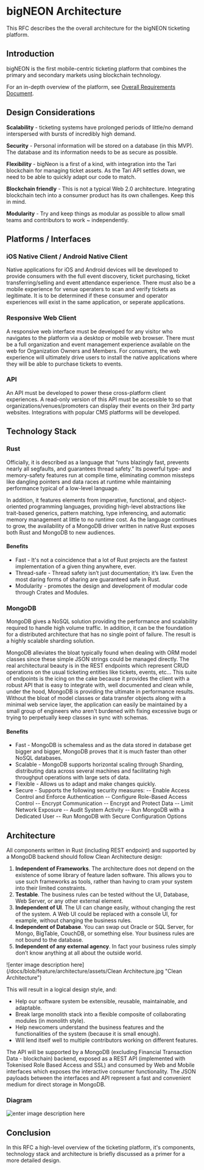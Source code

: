
# bigNEON Architecture

This RFC describes the the overall architecture for the bigNEON ticketing platform.

## Introduction

bigNEON is the first mobile-centric ticketing platform that combines the primary and secondary markets using blockchain technology.

For an in-depth overview of the platform, see [Overall Requirements Document](https://github.com/big-neon/docs/blob/master/overview.md).

## Design Considerations

**Scalability** - ticketing systems have prolonged periods of little/no demand interspersed with bursts of incredibly high demand.

**Security** - Personal information will be stored on a database (in this MVP). The database and its information needs to be as secure as possible.

**Flexibility** - bigNeon is a first of a kind, with integration into the Tari blockchain for managing ticket assets. As the Tari API settles down, we need to be able to quickly adapt our code to match.

**Blockchain friendly** - This is not a typical Web 2.0 architecture. Integrating blockchain tech into a consumer product has its own challenges. Keep this in mind.

**Modularity** - Try and keep things as modular as possible to allow small teams and contributors to work ~ independently.

## Platforms / Interfaces

### iOS Native Client / Android Native Client

Native applications for iOS and Android devices will be developed to provide consumers with the full event discovery, ticket purchasing, ticket transferring/selling and event attendance experience. There must also be a mobile experience for venue operaters to scan and verify tickets as legitimate. It is to be determined if these consumer and operator experiences will exist in the same application, or seperate applications.

### Responsive Web Client

A responsive web interface must be developed for any visitor who navigates to the platform via a desktop or mobile web browser. There must be a full organization and event management experience available on the web for Organization Owners and Members. For consumers, the web experience will ultimately drive users to install the native applications where they will be able to purchase tickets to events.

### API

An API must be developed to power these cross-platform client experiences. A read-only version of this API must be accessible to so that organizations/venues/promoters can display their events on their 3rd party websites. Integrations with popular CMS platforms will be developed.

## Technology Stack

### Rust

Officially, it is described as a language that “runs blazingly fast, prevents nearly all segfaults, and guarantees thread safety.” Its powerful type- and memory-safety features run at compile time, eliminating common missteps like dangling pointers and data races at runtime while maintaining performance typical of a low-level language.

In addition, it features elements from imperative, functional, and object-oriented programming languages, providing high-level abstractions like trait-based generics, pattern matching, type inferencing, and automatic memory management at little to no runtime cost. As the language continues to grow, the availability of a MongoDB driver written in native Rust exposes both Rust and MongoDB to new audiences.

#### Benefits

 - Fast - It's not a coincidence that a lot of Rust projects are the fastest implementation of a given thing anywhere, ever.
 - Thread-safe - Thread safety isn’t just documentation; it’s law. Even the most daring forms of sharing are guaranteed safe in Rust.
 - Modularity - promotes the design and development of modular code through Crates and Modules.

### MongoDB

MongoDB gives a NoSQL solution providing the performance and scalability required to handle high volume traffic. In addition, it can be the foundation for a distributed architecture that has no single point of failure. The result is a highly scalable sharding solution.

MongoDB alleviates the bloat typically found when dealing with ORM model classes since these simple JSON strings could be managed directly. The real architectural beauty is in the REST endpoints which represent CRUD operations on the usual ticketing entities like tickets, events, etc… This suite of endpoints is the icing on the cake because it provides the client with a robust API that is easy to integrate with, well documented and clean while, under the hood, MongoDB is providing the ultimate in performance results.  Without the bloat of model classes or data transfer objects along with a minimal web service layer, the application can easily be maintained by a small group of engineers who aren't burdened with fixing excessive bugs or trying to perpetually keep classes in sync with schemas.

#### Benefits

 - Fast - MongoDB is schemaless and as the data stored in database get bigger and bigger, MongoDB proves that it is much faster than other NoSQL databases.
 - Scalable - MongoDB supports horizontal scaling through Sharding, distributing data across several machines and facilitating high throughput operations with large sets of data.
 - Flexible - Allows us to adapt and make changes quickly.
 - Secure - Supports the following security measures:
 -- Enable Access Control and Enforce Authentication
-- Configure Role-Based Access Control
-- Encrypt Communication
-- Encrypt and Protect Data
-- Limit Network Exposure
-- Audit System Activity
-- Run MongoDB with a Dedicated User
-- Run MongoDB with Secure Configuration Options

## Architecture

All components written in Rust (including REST endpoint) and supported by a MongoDB backend should follow Clean Architecture design:

 1. **Independent of Frameworks**. The architecture does not depend on the existence of some library of feature laden software. This allows you to use such frameworks as tools, rather than having to cram your system into their limited constraints.
 2. **Testable**. The business rules can be tested without the UI, Database, Web Server, or any other external element.
 3. **Independent of UI**. The UI can change easily, without changing the rest of the system. A Web UI could be replaced with a console UI, for example, without changing the business rules.
 4. **Independent of Database**. You can swap out Oracle or SQL Server, for Mongo, BigTable, CouchDB, or something else. Your business rules are not bound to the database.
 5. **Independent of any external agency**. In fact your business rules simply don’t know anything at all about the outside world.

![enter image description here](/docs/blob/feature/architecture/assets/Clean Architecture.jpg "Clean Architecture")

This will result in a logical design style, and:
- Help our software system be extensible, reusable, maintainable, and adaptable.
- Break large monolith stack into a flexible composite of collaborating modules (in monolith style).
- Help newcomers understand the business features and the functionalities of the system (because it is small enough).
- Will lend itself well to multiple contributors working on different features.

The API will be supported by a MongoDB (excluding Financial Transaction Data - blockchain) backend, exposed as a REST API (implemented with Tokenised Role Based Access and SSL) and consumed by Web and Mobile interfaces which exposes the interactive consumer functionality. The JSON payloads between the interfaces and API represent a fast and convenient medium for direct storage in MongoDB.

### Diagram

![enter image description here](/docs/blob/feature/architecture/assets/Design.png "Design")

## Conclusion

In this RFC a high-level overview of the ticketing platform, it's components, technology stack and architecture is briefly discussed as a primer for a more detailed design.